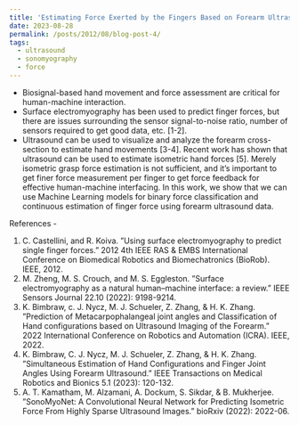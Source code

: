 ```yaml
---
title: 'Estimating Force Exerted by the Fingers Based on Forearm Ultrasound'
date: 2023-08-28
permalink: /posts/2012/08/blog-post-4/
tags:
  - ultrasound
  - sonomyography
  - force
---
```

<ul>
  <li>Biosignal-based hand movement and force assessment are critical for human-machine interaction.</l1>
  <li>Surface electromyography has been used to predict finger forces, but there are issues surrounding the sensor signal-to-noise ratio, number of sensors required to get good data, etc. [1-2].</l1>
  <li>Ultrasound can be used to visualize and analyze the forearm cross-section to estimate hand movements [3-4].</l1>
  <l1>Recent work has shown that ultrasound can be used to estimate isometric hand forces [5].</l1>
  <l1>Merely isometric grasp force estimation is not sufficient, and it’s important to get finer force measurement per finger to get force feedback for effective human-machine interfacing.</l1>
  <l1>In this work, we show that we can use Machine Learning models for binary force classification and continuous estimation of finger force using forearm ultrasound data.</l1></ul>

References - 
<ol>
  <li>C. Castellini, and R. Koiva. ”Using surface electromyography to predict single finger forces.” 2012 4th IEEE RAS & EMBS International Conference on Biomedical Robotics and Biomechatronics (BioRob). IEEE, 2012.</li>
  <li>M. Zheng, M. S. Crouch, and M. S. Eggleston. ”Surface electromyography as a natural human–machine interface: a review.” IEEE Sensors Journal 22.10 (2022): 9198-9214.</li>
  <li>K. Bimbraw, c. J. Nycz, M. J. Schueler, Z. Zhang, & H. K. Zhang. ”Prediction of Metacarpophalangeal joint angles and Classification of Hand configurations based on Ultrasound Imaging of the Forearm.” 2022 International Conference on Robotics and Automation (ICRA). IEEE, 2022.</li>
  <li>K. Bimbraw, C. J. Nycz, M. J. Schueler, Z. Zhang, & H. K. Zhang. ”Simultaneous Estimation of Hand Configurations and Finger Joint Angles Using Forearm Ultrasound.” IEEE Transactions on Medical Robotics and Bionics 5.1 (2023): 120-132.</li>
  <li>A. T. Kamatham, M. Alzamani, A. Dockum, S. Sikdar, & B. Mukherjee. ”SonoMyoNet: A Convolutional Neural Network for Predicting Isometric Force From Highly Sparse Ultrasound Images.” bioRxiv (2022): 2022-06.</li></ol>
